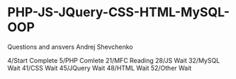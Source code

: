 # PHP-JS-JQuery-CSS-HTML-MySQL-OOP
Questions and ansvers
Andrej Shevchenko

4/Start Complete
5/PHP Comlete
21/MFC Reading
28/JS Wait
32/MySQL Wait
41/CSS Wait
45/JQuery Wait
48/HTML Wait
52/Other Wait
